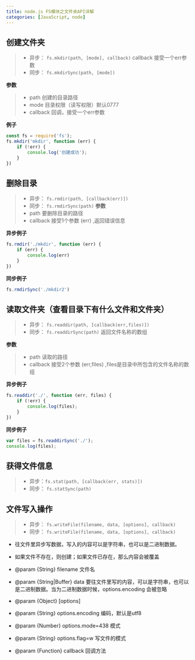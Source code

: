 ```yaml
---
title: node.js FS模块之文件夹API详解
categories: [JavaScript, node]
---
```



## 创建文件夹

>- 异步： `fs.mkdir(path, [mode], callback)` callback 接受一个err参数
>- 同步： `fs.mkdirSync(path, [mode])`

**参数**
>- path 创建的目录路径
>- mode 目录权限（读写权限）默认0777
>- callback 回调，接受一个err参数

**例子**

```js
const fs = require('fs');
fs.mkdir('mkdir', function (err) {
    if (!err) {
        console.log('创建成功');
    }
})
```

## 删除目录

>- 异步： `fs.rmdir(path, [callback(err)])`
>- 同步： `fs.rmdirSync(path)`
**参数**
>- path 要删除目录的路径
>- callback 接受1个参数 (err) ,返回错误信息

**异步例子**

```js
fs.rmdir('./mkdir', function (err) {
    if (err) {
        console.log(err)
    }
})
```

**同步例子**

```js
fs.rmdirSync('./mkdir2')
```

## 读取文件夹（查看目录下有什么文件和文件夹）

>- 异步： `fs.readdir(path, [callback(err,files)])`
>- 同步： `fs.readdirSync(path)` 返回文件名称的数组

**参数**
>- path 读取的路径
>- callback 接受2个参数 (err,files) ,files是目录中所包含的文件名称的数组

**异步例子**

```js
fs.readdir('./', function (err, files) {
    if (!err) {
        console.log(files);
    }
})
```

**同步例子**

```js
var files = fs.readdirSync('./');
console.log(files);
```

## 获得文件信息

>- 异步：`fs.stat(path, [callback(err, stats)])`
>- 同步： `fs.statSync(path)`

## 文件写入操作

>- 异步： `fs.writeFile(filename, data, [options], callback)`
>- 同步： `fs.writeFile(filename, data, [options], callback)`

- 往文件里异步写数据，写入的内容可以是字符串，也可以是二进制数据。
- 如果文件不存在，则创建；如果文件已存在，那么内容会被覆盖

- @param {String} filename 文件名
- @param {String|Buffer} data 要往文件里写的内容，可以是字符串，也可以是二进制数据。当为二进制数据时候，options.encoding 会被忽略
- @param {Object} [options]
- @param {String} options.encoding 编码，默认是utf8
- @param {Number} options.mode=438 模式
- @param {String} options.flag=w 写文件的模式
- @param {Function} callback 回调方法
